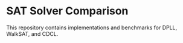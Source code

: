 # SAT Solver Comparison

This repository contains implementations and benchmarks for DPLL, WalkSAT, and CDCL.